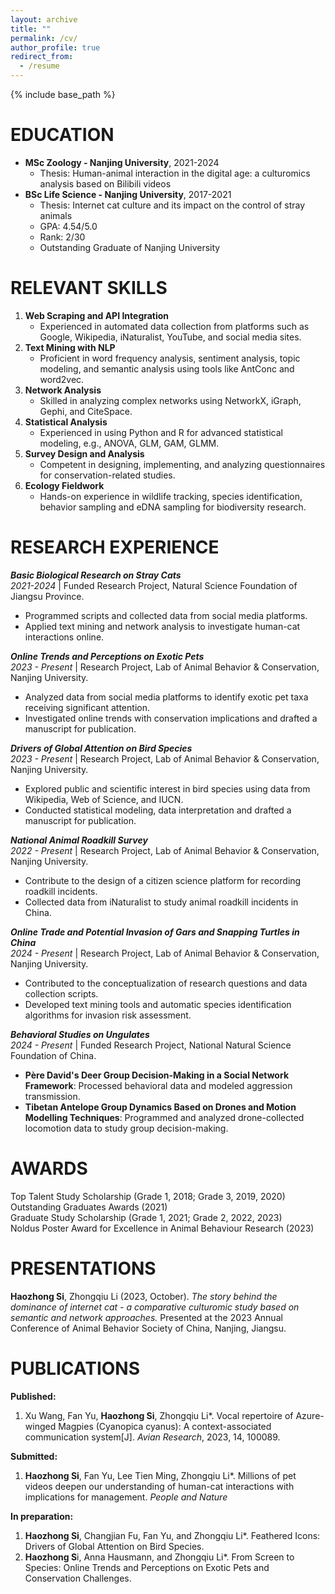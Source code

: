 ```yaml
---
layout: archive
title: ""
permalink: /cv/
author_profile: true
redirect_from:
  - /resume
---
```


{% include base_path %}


EDUCATION
======
* **MSc Zoology - Nanjing University**, 2021-2024  
    - Thesis: Human-animal interaction in the digital age: a culturomics analysis based on Bilibili videos  
* **BSc Life Science - Nanjing University**, 2017-2021  
    - Thesis: Internet cat culture and its impact on the control of stray animals  
    - GPA: 4.54/5.0
    - Rank: 2/30  
    - Outstanding Graduate of Nanjing University   

RELEVANT SKILLS
======
1. **Web Scraping and API Integration**  
    - Experienced in automated data collection from platforms such as Google, Wikipedia, iNaturalist, YouTube, and social media sites.  
2. **Text Mining with NLP**  
    - Proficient in word frequency analysis, sentiment analysis, topic modeling, and semantic analysis using tools like AntConc and word2vec.  
3. **Network Analysis**  
    - Skilled in analyzing complex networks using NetworkX, iGraph, Gephi, and CiteSpace.  
4. **Statistical Analysis**  
    - Experienced in using Python and R for advanced statistical modeling, e.g., ANOVA, GLM, GAM, GLMM.  
5. **Survey Design and Analysis**
    - Competent in designing, implementing, and analyzing questionnaires for conservation-related studies.  
6. **Ecology Fieldwork**
    - Hands-on experience in wildlife tracking, species identification, behavior sampling and eDNA sampling for biodiversity research.

RESEARCH EXPERIENCE
======  
**_Basic Biological Research on Stray Cats_**   
_2021-2024_ | Funded Research Project, Natural Science Foundation of Jiangsu Province.  
- Programmed scripts and collected data from social media platforms.  
- Applied text mining and network analysis to investigate human-cat interactions online.

**_Online Trends and Perceptions on Exotic Pets_**  
_2023 - Present_ | Research Project, Lab of Animal Behavior & Conservation, Nanjing University.  
- Analyzed data from social media platforms to identify exotic pet taxa receiving significant attention.  
- Investigated online trends with conservation implications and drafted a manuscript for publication.  

**_Drivers of Global Attention on Bird Species_**  
_2023 - Present_ | Research Project, Lab of Animal Behavior & Conservation, Nanjing University.  
- Explored public and scientific interest in bird species using data from Wikipedia, Web of Science, and IUCN.  
- Conducted statistical modeling, data interpretation and drafted a manuscript for publication.  

**_National Animal Roadkill Survey_**  
_2022 - Present_ | Research Project, Lab of Animal Behavior & Conservation, Nanjing University.  
- Contribute to the design of a citizen science platform for recording roadkill incidents.  
- Collected data from iNaturalist to study animal roadkill incidents in China.  

**_Online Trade and Potential Invasion of Gars and Snapping Turtles in China_**  
_2024 - Present_ | Research Project, Lab of Animal Behavior & Conservation, Nanjing University.  
- Contributed to the conceptualization of research questions and data collection scripts.  
- Developed text mining tools and automatic species identification algorithms for invasion risk assessment.  

**_Behavioral Studies on Ungulates_**  
_2024 - Present_ | Funded Research Project, National Natural Science Foundation of China.  
- **Père David's Deer Group Decision-Making in a Social Network Framework**: Processed behavioral data and modeled aggression transmission.  
- **Tibetan Antelope Group Dynamics Based on Drones and Motion Modelling Techniques**: Programmed and analyzed drone-collected locomotion data to study group decision-making.  

AWARDS
======
Top Talent Study Scholarship (Grade 1, 2018; Grade 3, 2019, 2020)  
Outstanding Graduates Awards (2021)  
Graduate Study Scholarship (Grade 1, 2021; Grade 2, 2022, 2023)  
Noldus Poster Award for Excellence in Animal Behaviour Research (2023)  

PRESENTATIONS
======
**Haozhong Si**, Zhongqiu Li (2023, October). _The story behind the dominance of internet cat - a comparative culturomic study based on semantic and network approaches._ Presented at the 2023 Annual Conference of Animal Behavior Society of China, Nanjing, Jiangsu.

PUBLICATIONS
======
**Published:**
1.  Xu Wang, Fan Yu, **Haozhong Si**, Zhongqiu Li*. Vocal repertoire of Azure-winged Magpies (Cyanopica cyanus): A context-associated communication system[J]. _Avian Research_, 2023, 14, 100089. 

**Submitted:**
1. **Haozhong Si**, Fan Yu, Lee Tien Ming, Zhongqiu Li*. Millions of pet videos deepen our understanding of human-cat interactions with implications for management. _People and Nature_

**In preparation:**
1. **Haozhong Si**, Changjian Fu, Fan Yu, and Zhongqiu Li*. Feathered Icons: Drivers of Global Attention on Bird Species.
2. **Haozhong S**i, Anna Hausmann, and Zhongqiu Li*. From Screen to Species: Online Trends and Perceptions on Exotic Pets and Conservation Challenges.

